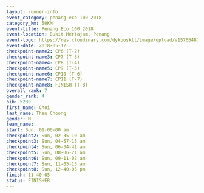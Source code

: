 ```yaml
--- 
layout: runner-info 
event_category: penang-eco-100-2018 
category_km: 50KM 
event-title: Penang Eco 100 2018 
event-location: Bukit Mertajam, Penang 
event-logo: https://res.cloudinary.com/dykbosktl/image/upload/v1576648106/Logo/Logo_lovxhg.jpg 
event-date: 2018-05-12 
checkpoint-name2: CP6 (T-2) 
checkpoint-name3: CP7 (T-3) 
checkpoint-name4: CP8 (T-4) 
checkpoint-name5: CP9 (T-5) 
checkpoint-name6: CP10 (T-6) 
checkpoint-name7: CP11 (T-7) 
checkpoint-name8: FINISH (T-8) 
overall_rank: 7
gender_rank: 4
bib: 5239
first_name: Choi
last_name: Than Choong
gender: M
team_name: 
start: Sun, 01-00-00 am
checkpoint2: Sun, 02-35-10 am
checkpoint3: Sun, 04-57-15 am
checkpoint4: Sun, 06-34-41 am
checkpoint5: Sun, 08-06-21 am
checkpoint6: Sun, 09-11-02 am
checkpoint7: Sun, 11-05-15 am
checkpoint8: Sun, 12-40-05 pm
finish: 11-40-05
status: FINISHER
--- 
```

